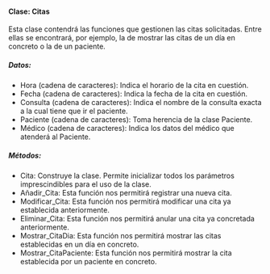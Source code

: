 #### Clase: Citas
Esta clase contendrá las funciones que gestionen las citas solicitadas. Entre ellas se encontrará, por ejemplo, la de mostrar las citas de un día en concreto o la de un paciente.
##### Datos:
- Hora (cadena de caracteres): Indica el horario de la cita en cuestión.
- Fecha (cadena de caracteres): Indica la fecha de la cita en cuestión.
- Consulta (cadena de caracteres): Indica el nombre de la consulta exacta a la cual tiene que ir el paciente.
- Paciente (cadena de caracteres): Toma herencia de la clase Paciente.
- Médico (cadena de caracteres): Indica los datos del médico que atenderá al Paciente.
##### Métodos:
- Cita: Construye la clase. Permite inicializar todos los parámetros imprescindibles para el uso de la clase.
- Añadir_Cita: Esta función nos permitirá registrar una nueva cita.
- Modificar_Cita: Esta función nos permitirá modificar una cita ya establecida anteriormente.
- Eliminar_Cita: Esta función nos permitirá anular una cita ya concretada anteriormente.
- Mostrar_CitaDia: Esta función nos permitirá mostrar las citas establecidas en un día en concreto.
- Mostrar_CitaPaciente: Esta función nos permitirá mostrar la cita establecida por un paciente en concreto.

